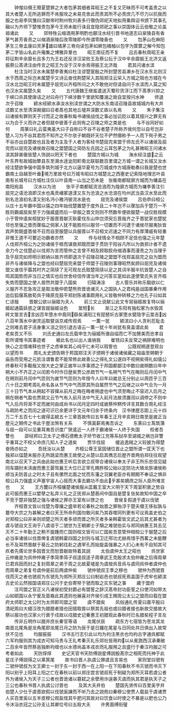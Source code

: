 <!-- { "loadSidebar": true } -->
　　钟惺曰僣王猾夏楚罪之大者包茅其细者耳昭王之不复又茫昧而不可考盖责之以其大者楚人无所逃罪而不肯服攻之未易克舍此而责其所不必责庶几不尽力以抗我而服之也易李凤雏曰汉献帝时荆州牧刘表多行僣伪郊祀天地拟用乗舆诏书颁下其事孔融以为齐师下楚惟责包茅今王师未能行诛且宜隐郊祀之事以崇国体云云伯敬之论盖祖诸此
　　又
　　郊特牲云缩酒用茅明酌也郦注水经引晋书地道志曰泉陵县有香茅气甚芳香贡之以缩酒泉陵后改零陵即今所谓零陵香也
　　又
　　包茅山在麻阳茅生三脊孟康曰灵茅雄曰璚茅三脊向读包茅如厥包橘柚以包字为筐篚之解今知包茅二字皆山名此升庵集之博雅异羣也
　　昭王南征而不复
　　吕氏春秋周昭王亲将征荆辛余靡长且多力为王右还反涉汉梁败王及蔡公抎于汉中辛余靡振王北济又返振蔡公髙诱注由传言之昭王为没于汉辛余焉得振王北济哉
　　君其问诸水滨
　　杜注当时汉水未属楚李善夷曰杜注谬楚寔殷之所封楚苦县濑乡在汉水东北则汉水于西周之际岂未属楚乎又诗云奋伐荆楚罙入其阻郑注云罙入方城之阻也方城在今汉水北岂昭王时未属楚乎屈完以齐桓所问之大不敢他对但请自问于水滨而人莫之知也汉水实属楚久矣
　　又
　　五代唐魏王继岌遣送灭蜀珍货浮江而下髙季兴掠之于峡口杀其使唐诘之对曰舟行下峡涉数千里欲知覆溺之故自宜按问水神
　　师退次于召陵
　　颍水经颍水承汝水别渎世谓之大防水东南迳召陵县故城城内有大井迳数丈水至清深阚骃曰召者髙也其地丘墟井深数丈故以名焉
　　又
　　朱子集注曰诸侯有罪则天子讨而正之故春秋每书诸侯战伐之事必加讥贬以着其擅兴之罪无有以为合于义而许之者但就中彼善于此则有之召陵之师之类是也
　　与不谷同好如何
　　周篆曰礼云蛮夷虽大曰子自称曰不谷不谷者楚子所称齐侯何忽以自号岂非楚人习为不谷其君而不知齐之不尔欤子朝既奸天位不俨然僣称予一人而下徇子男之不谷亦出自楚故也且及者为主及于人者为客经书楚屈完来盟于师左氏不以诸侯及屈完而以屈完及诸侯故召陵之盟楚国之简防左氏因之云耳包茅之为礼甚微昭王问诸水滨其辞甚傲皆楚人饰説以罔天下者也
　　楚国方城以为城
　　潕水经注盛之云叶东界有故城始犨县东至瀙水逹泚阳畍南北联联数百里谓之方城一谓之长城又汝水经注楚欲争强中国多筑列城于北方以逼华夏号为万城或作方城唐勒奏曰我是楚也世霸南土自越至叶垂境万里故号曰万城韦昭曰方城楚北之西塞史记索隐地理志叶县南有长城号曰方城杜注仅以叶县南一山当之恐未是　张衡南都赋廓方城而为墉盖在南阳宛县
　　汉水以为池
　　张平子南都赋流沧浪而为隍廓方城而为墉李善注引屈完之语沧浪即汉水也禹贡嶓冢道漾又东为沧浪之水沧浪在均州武当县汉水至此而别名沧浪初名漾又别名沔小雅沔彼流水是也
　　屈完及诸侯盟
　　吕伯恭曰桓公以庄十五年霸中国以僖之四年始伐楚置楚于度外且二十年岂不以骤加兵于楚万一不胜则霸威屈矣至于力强威盛而后一举服之晋文则则不然数年便欲服楚一战仅胜规模小于管仲逺矣桓犹妙于服晋晋献灭耿霍伐东山仲岂须臾忘晋哉齐之于晋犹家也楚犹邻也至强之晋而骤临之倘家人犹不能胜何以服邻一切置而不问逮于诸侯尽服夷狄皆宾声势既盛晋侯不召而自至服楚以兵服晋以不召桓文迟速之不同力有厚薄威有轻重非惟王道不可要近功霸者亦然
　　又
　　传与经情全不相顾不足信也僖之元年楚人伐郑齐桓公为之防诸侯于柽而谋救郑既而盟于贯防于阳谷凡所以为救郑计者不遗余力今之伐楚必以伐郑为言而管仲之言曾不相及顾取胶舟缩酒事而漫责之为当理乎及乎屈完如师明示欵纳以故齐师即退次于召陵召陵之盟盟不伐郑盖屈完之自为盟而非齐与诸侯降与之盟也经曰楚屈完来盟于师盟于召陵则事理昭然矣顾曰屈完及诸侯盟又谁信乎葢其时齐之简牍了无可观左氏取楚简牍以足之其词半服半抗皆楚人之自鸣其国势而非当日之情实也后世舍经信传谓当年之问答实寔如此遂使管氏失言齐桓失势而楚国之使人居然共盟于八国矣
　　归辕涛涂
　　古人管乐并称乐毅欲以仁义服齐不忍急攻正是取法敬仲若楚熊赀晋诡诸灭人之国执人之君纯是战国暴秦作用迨后狐偃蒍敖荀呉于降原克鼓平郑封陈诸事颇用礼义皆敬仲转移之力也孔子曰如其仁谅哉
　　晋献公欲以骊姬为夫人
　　前三文止说献公此文专冩骊姬故复特以骊姬起通篇妖惑之谋皆就骊姬设色
　　筮短长
　　渐江之东阳有独松冢为水毁其砖文筮言吉言凶百年堕水中竟同繇矣浦阳江有琵琶圻古冢堕水甓隐字云筮吉凶八百年落水中谢灵运取甓诣京咸传观焉
　　一薫一犹
　　颍滨曰小人贪利忍耻击之则难去君子洁身重义沮之则引退古语云一薫一犹十年尚犹有臭盖谓此矣
　　君老矣吾又不乐
　　刘氏史通曰左氏载申生为骊姬所谮自缢而亡不加賛美而忠孝自彰所谓惟书其事迹者
　　被此名也以出人谁纳我
　　崔铣曰夫反常之祸辞难明也快心之忿情难释也世子之虑审矣其心纯乎仁未可以瑕訾也
　　公既视朔遂登观台以望而书
　　周礼太史颁告朔于邦国郑注天子颁朔于诸侯诸侯藏之祖庙至朔朝于庙告而受用之元凯注谓鲁君不能常修此故善公之得礼文公遂四不视朔矣得礼如僖公终春秋可多觏哉又按大史之掌正嵗年以序事颁之于邦国都鄙注中数曰嵗朔数曰年中朔大小不齐正之以闰若今时作日歴矣贾公彦疏节气一名朔气节气在晦则后月闰中气在朔则前月闰中气匝则为嵗节气匝则为年按今人曰年曰嵗总无分别止以周匝乎三百六十日之期考周礼命名各从节气中气而原其所自属然节气之后继之以中气合为一月三十日节气本从朔起不容撺从前月之晦在晦者朔虚也中气须至晦止不容迟入后月之朔在朔者气盈也贾疏又云节气有入前月法中气无入前月法故须置闰以调停之不则中气入后月将渐不定而嵗何由成尚书以闰月定四时成嵗蔡仲黙传详言其数合周礼经注与疏防考之而闰之道可识已余更详于文元年归余于终条内　汉书律歴志距上元十四万二千五百七十七嵗得孟綂五十三章首故传曰五年春王正月辛亥朔日南至是嵗正当歴元之期传之书此于歴法煞有关系
　　不慎寘薪焉夷吾诉之
　　东莱曰士蒍筑蒲与屈一段可以见重耳夷吾识度广狭逺近一人终于霸诸侯一人终于失国
　　校者吾讐也
　　邵经邦曰卫太子之傅石德教太子矫节收江充等系狱卒至湖城之祸岂非讐乎重耳之不校父命庶几知人子之道矣
　　贾华伐屈
　　缓追逸贼之义较披为得楚奋扬亦如之
　　吾抚汝以从楚
　　齐桓公尊王室固储位首止之盟所谓一匡天下也独郑以偪楚未服亦无所跳梁而惠王故使之从楚以启其擕志后歴齐晋两伯郑往往观望南北以召天下之兵由此始也惠王听后言欲立叔带合诸侯以奉太子非王所乐忠信见疑同车蹑肘未浃嵗而惠王晏驾襄王大位已正宰孔赐胙桓公始以定防功大辂龙旂诸侯称顺当夫防首止之时太子且有傫然北面之忧而东藩之羽翼老臣亦有期期不奉诏之惧非桓公兵力强盛义声塞宇宙人心摇而大事去霸功不由此乎甚矣嫡庶之际人臣所难言也
　　又
　　王方麓曰齐桓攘楚诸侯服从匡戴王室大义明于天下周室积衰之势自此可振而惠王以嬖孽之私弃义礼之正抚郑从楚惎间中国自是楚复张矣故知中国之卒不竞于楚非独楚之强与诸侯之罪亦王室有以啓之也
　　晋侯复假道于虞以伐虢
　　齐桓晋文皆以伐楚为尊攘之盛举若论春秋之始晋之罪殆浮于楚夫僣王侈拟孰与簒夺大宗之为甚解之者曰天王所命列国勿敢问矣乃其吞噬同列更有可议焉盖史伯之对郑桓公曰非亲则顽楚之所灭者多顽而晋之所灭者多亲韩霍皆文武之后其尤甚者为虞与虢自文王询于八虞谘于二虢世为王朝卿士子頽之难虢伯实与郑同纳惠王其去见灭不二十年勤王之勲不旋踵而亡国则桓文皆可以亡国矣吾意管仲相桓公于服楚之后必当率诸侯以伐晋俾复虞虢韩霍四国之封则与城卫迁邢功尤赫焉惜乎西畧之未能鞭长不及耳然晋献于葵丘之防躬往赴之遇宰孔而始旋盖强暴之人扪心未有不自知其可疚者先儒论世多因晋文而恕晋献故特着其説
　　太伯虞仲太王之昭也
　　呉世家云仲雍是为呉仲仲雍子季简季简子叔逹叔逹子周章武王克殷求太伯仲雍之后得周章已君呉因而封之复封周章之弟于周之北故夏墟是为虞按呉音呉与虞同呉仲者虞仲也而周章之弟复号虞仲是前后两虞仲矣
　　虢仲虢叔王季之穆也
　　虢仲为西虢晋伐而灭之者也虢叔为东虢先为郑所灭郑庄公曰制岩邑也虢叔死焉盖国于虎牢也颍滨古史论云然按国语郑庄公问于史伯寄帑于虢而取之实东虢之事
　　藏于盟府
　　注司盟之官正义凡诸侯初受封爵必有盟誓之辞汉髙帝封功臣誓之曰使河如带太山如砺国以永宁爰及苗裔此其遗则也展喜对齐侯引成王赐周公太公之盟而曰载在盟府太师职之太公时为太师即司盟之官
　　虞不腊矣
　　风俗通礼传夏曰嘉平殷曰清祀周曰大蜡汉改为腊腊者猎也田猎取兽以祭其先祖也或曰腊者接也新故交接故大祭以报功也汉家火行衰于戍故以戍腊史记秦惠王初腊观此春秋时已名腊矣程子言左
　　传非丘明作以腊并庶长秦官等语
　　龙尾伏辰
　　疏东方七宿皆为苍龙其龙南首北尾角是龙角尾即龙尾日月之防为辰于是日躔在尾星与日同处共日俱出入故常伏不见也
　　均服振振
　　汉书五行志引此以均为袀注黑衣也均袀古字通呉都赋六军袀服则其为戎衣可知马贵与王礼考秦灭礼乐郊社皆用袀以从冕旒西汉承秦敝二百余年皆然蔡邕独断袀缯也以水德尚盖本戎衣而礼服用之且盛行于秦汉袀服之可考者如此
　　天防焞焞
　　史记天官书天防傅説星傅説殷髙宗之相死而托神于此星庄子傅説得之以乘箕尾
　　故书曰晋人执虞公罪虞且言易也
　　家则堂曰虢有二虢仲虢叔为文王卿士一封于东一封于西一在上阳一在下阳春秋不书灭虢而书灭下阳以别乎上阳耳上阳之亡在春秋以前以郑庄尝言虢叔死于制疑为郑所灭耳若虞公者外为诸侯入为天子三公者也晋诡诸以簒弑之余孽用诈逞暴灭虞而执其君是执天子之三公也春秋书晋人执虞公讨晋也
　　及其大夫井伯
　　楚国先贤传曰百里奚字井伯楚人少仕于虞晋欲假以伐虢奚諌而不听乃去之説苑曰秦穆公使贾人载盐于虞诸贾人买百里奚以五羊皮穆公观盐怪其牛肥问其故对曰饮食以时使之不暴是以肥也公乃令沐浴衣冠之公孙支让其卿位号曰五羖大夫
　　许男面缚衔璧
